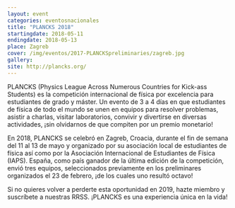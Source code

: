 ```yaml
---
layout: event
categories: eventosnacionales
title: "PLANCKS 2018"
startingdate: 2018-05-11
endingdate: 2018-05-13
place: Zagreb
cover: /img/eventos/2017-PLANCKSpreliminaries/zagreb.jpg
gallery:
site: http://plancks.org/
---
```


PLANCKS (Physics League Across Numerous Countries for Kick-ass Students) es la competición internacional de física por excelencia para
estudiantes de grado y máster. Un evento de 3 a 4 días en que estudiantes de física de todo el mundo se unen en equipos para resolver
problemas, asistir a charlas, visitar laboratorios, convivir y divertirse en diversas actividades, ¡sin olvidarnos de que compiten por
un premio monetario!

En 2018, PLANCKS se celebró en Zagreb, Croacia, durante el fin de semana del 11 al 13 de mayo y organizado por su asociación local de
estudiantes de física así como por la Asociación Internacional de Estudiantes de Física (IAPS). España, como país ganador de la última
edición de la competición, envió tres equipos, seleccionados previamente en los preliminares organizados el 23 de febrero, ¡de los cuales uno resultó octavo!

Si no quieres volver a perderte esta oportunidad en 2019, hazte miembro y suscríbete a nuestras RRSS. ¡PLANCKS es una experiencia única en la vida!
